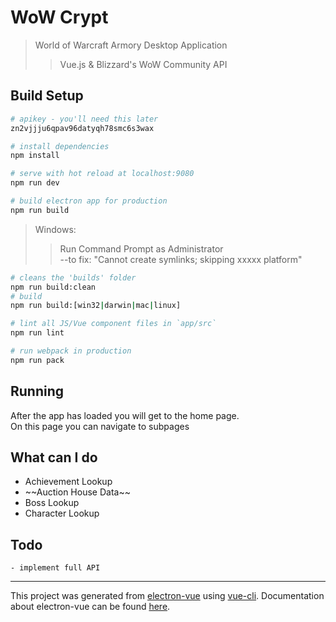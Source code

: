 # WoW Crypt

> World of Warcraft Armory Desktop Application
>>Vue.js & Blizzard's WoW Community API

## Build Setup

```bash
# apikey - you'll need this later
zn2vjjju6qpav96datyqh78smc6s3wax
```

``` bash
# install dependencies
npm install
```
``` bash
# serve with hot reload at localhost:9080
npm run dev
```
``` bash
# build electron app for production
npm run build
```
> Windows:
>>Run Command Prompt as Administrator  
>>--to fix: "Cannot create symlinks; skipping xxxxx platform"

``` bash
# cleans the 'builds' folder
npm run build:clean
# build
npm run build:[win32|darwin|mac|linux]
```
``` bash
# lint all JS/Vue component files in `app/src`
npm run lint
```
``` bash
# run webpack in production
npm run pack
```
## Running
After the app has loaded you will get to the home page.  
On this page you can navigate to subpages

## What can I do

<ul>
  <li>Achievement Lookup</li>
  <li>~~Auction House Data~~</li>
  <li>Boss Lookup</li>
  <li>Character Lookup</li>
</ul>

## Todo
```
- implement full API
```
---

This project was generated from [electron-vue](https://github.com/SimulatedGREG/electron-vue) using [vue-cli](https://github.com/vuejs/vue-cli). Documentation about electron-vue can be found [here](https://simulatedgreg.gitbooks.io/electron-vue/content/index.html).
